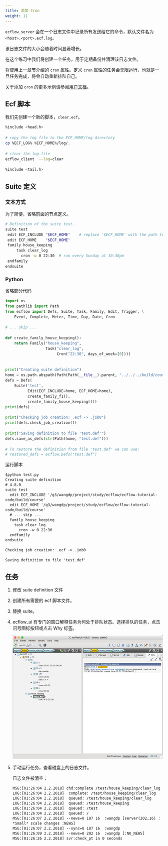 ```yaml
---
title: 添加 Cron
weight: 11
---
```


`ecflow_server` 会在一个日志文件中记录所有发送给它的命令，默认文件名为 `<host>.<port>.ecf.log`。

该日志文件的大小会随着时间显著增长。

在这个练习中我们将创建一个任务，用于定期备份并清理该日志文件。

将使用上一章节介绍的 `cron` 属性。定义 `cron` 属性的任务会无限运行，也就是一旦任务完成，将会自动重新排队自己。

关于添加 `cron` 的更多示例请参阅[用户文档](https://software.ecmwf.int/wiki/display/ECFLOW/Adding+Time+Dependencies)。

## Ecf 脚本

我们先创建一个新的脚本，`clear.ecf`。

```bash
%include <head.h>
 
# copy the log file to the ECF_HOME/log directory
cp %ECF_LOG% %ECF_HOME%/log/.
  
# clear the log file
ecflow_client  --log=clear
 
%include <tail.h>
```

## Suite 定义

### 文本方式

为了简便，省略前面的节点定义。

```bash
# Definition of the suite test.
suite test
 edit ECF_INCLUDE "$ECF_HOME"    # replace '$ECF_HOME' with the path to your ECF_HOME directory
 edit ECF_HOME    "$ECF_HOME"
 family house_keeping
     task clear_log
       cron -w 0 22:30  # run every Sunday at 10:30pm
 endfamily
endsuite
```

### Python

省略部分代码

```py
import os
from pathlib import Path
from ecflow import Defs, Suite, Task, Family, Edit, Trigger, \
    Event, Complete, Meter, Time, Day, Date, Cron

# ... skip ...

def create_family_house_keeping():
    return Family("house_keeping",
                  Task("clear_log",
                       Cron("22:30", days_of_week=[0])))


print("Creating suite definition")
home = os.path.abspath(Path(Path(__file__).parent, "../../../build/course"))
defs = Defs(
    Suite('test',
          Edit(ECF_INCLUDE=home, ECF_HOME=home),
          create_family_f1(),
          create_family_house_keeping()))
print(defs)

print("Checking job creation: .ecf -> .job0")
print(defs.check_job_creation())

print("Saving definition to file 'test.def'")
defs.save_as_defs(str(Path(home, "test.def")))

# To restore the definition from file 'test.def' we can use:
# restored_defs = ecflow.Defs("test.def")
```

运行脚本

```
$python test.py
Creating suite definition
# 4.8.0
suite test
  edit ECF_INCLUDE '/g3/wangdp/project/study/ecflow/ecflow-tutorial-code/build/course'
  edit ECF_HOME '/g3/wangdp/project/study/ecflow/ecflow-tutorial-code/build/course'
  # ... skip ...
  family house_keeping
    task clear_log
      cron -w 0 22:30
  endfamily
endsuite

Checking job creation: .ecf -> .job0

Saving definition to file 'test.def'
```

## 任务

1. 修改 suite definition 文件
2. 创建所有需要的 ecf 脚本文件。
3. 替换 suite。
4. ecflow_ui 有专门的窗口解释任务为何处于排队状态。选择排队的任务，点击问号图标按钮或点击 Why 标签。

    ![](asset/add_cron_why.png)

5. 手动运行任务，查看磁盘上的日志文件。

    日志文件被清空：

    ```
    MSG:[01:26:04 2.2.2018] chd:complete /test/house_keeping/clear_log
    LOG:[01:26:04 2.2.2018]  complete: /test/house_keeping/clear_log
    LOG:[01:26:04 2.2.2018]  queued: /test/house_keeping/clear_log
    LOG:[01:26:04 2.2.2018]  queued: /test/house_keeping
    LOG:[01:26:04 2.2.2018]  queued: /test
    LOG:[01:26:04 2.2.2018]  queued: /
    MSG:[01:26:07 2.2.2018] --news=0 187 16  :wangdp [server(202,16) : *Small* scale changes :NEWS]
    MSG:[01:26:07 2.2.2018] --sync=0 187 16  :wangdp
    MSG:[01:26:09 2.2.2018] --news=0 202 16  :wangdp [:NO_NEWS]
    MSG:[01:26:26 2.2.2018] svr:check_pt in 0 seconds
    ```
